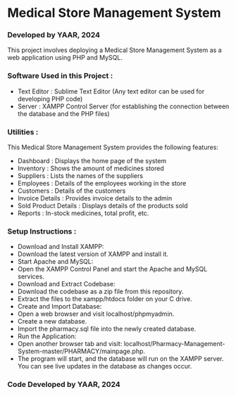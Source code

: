 # Medical Store Management System
### Developed by YAAR, 2024
This project involves deploying a Medical Store Management System as a web application using PHP and MySQL.

### Software Used in this Project :
- Text Editor : Sublime Text Editor (Any text editor can be used for developing PHP code)
- Server : XAMPP Control Server (for establishing the connection between the database and the PHP files)

### Utilities :
This Medical Store Management System provides the following features:
- Dashboard : Displays the home page of the system
- Inventory : Shows the amount of medicines stored
- Suppliers : Lists the names of the suppliers
- Employees : Details of the employees working in the store
- Customers : Details of the customers
- Invoice Details : Provides invoice details to the admin
- Sold Product Details : Displays details of the products sold
- Reports : In-stock medicines, total profit, etc.

### Setup Instructions :
- Download and Install XAMPP:
- Download the latest version of XAMPP and install it.
- Start Apache and MySQL:
- Open the XAMPP Control Panel and start the Apache and MySQL services.
- Download and Extract Codebase:
- Download the codebase as a zip file from this repository.
- Extract the files to the xampp/htdocs folder on your C drive.
- Create and Import Database:
- Open a web browser and visit localhost/phpmyadmin.
- Create a new database.
- Import the pharmacy.sql file into the newly created database.
- Run the Application:
- Open another browser tab and visit: localhost/Pharmacy-Management-System-master/PHARMACY/mainpage.php.
- The program will start, and the database will run on the XAMPP server. You can see live updates in the database as changes occur.


### Code Developed by YAAR, 2024

